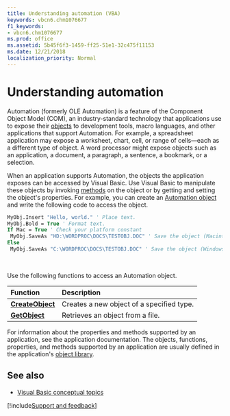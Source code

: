 ```yaml
---
title: Understanding automation (VBA)
keywords: vbcn6.chm1076677
f1_keywords:
- vbcn6.chm1076677
ms.prod: office
ms.assetid: 5b45f6f3-1459-ff25-51e1-32c475f11153
ms.date: 12/21/2018
localization_priority: Normal
---
```



# Understanding automation

Automation (formerly OLE Automation) is a feature of the Component Object Model (COM), an industry-standard technology that applications use to expose their [objects](../../Glossary/vbe-glossary.md#object) to development tools, macro languages, and other applications that support Automation. For example, a spreadsheet application may expose a worksheet, chart, cell, or range of cells—each as a different type of object. A word processor might expose objects such as an application, a document, a paragraph, a sentence, a bookmark, or a selection.

When an application supports Automation, the objects the application exposes can be accessed by Visual Basic. Use Visual Basic to manipulate these objects by invoking [methods](../../Glossary/vbe-glossary.md#method) on the object or by getting and setting the object's properties. For example, you can create an [Automation object](../../Glossary/vbe-glossary.md#automation-object) and write the following code to access the object.

```vb
MyObj.Insert "Hello, world." ' Place text. 
MyObj.Bold = True ' Format text. 
If Mac = True ' Check your platform constant 
 MyObj.SaveAs "HD:\WORDPROC\DOCS\TESTOBJ.DOC" ' Save the object (Macintosh). 
Else 
 MyObj.SaveAs "C:\WORDPROC\DOCS\TESTOBJ.DOC" ' Save the object (Windows). 

```

<br/>

Use the following functions to access an Automation object.

|Function|Description|
|:-----|:-----|
|**[CreateObject](../../reference/user-interface-help/createobject-function.md)**|Creates a new object of a specified type.|
|**[GetObject](../../reference/user-interface-help/getobject-function.md)**|Retrieves an object from a file.|

For information about the properties and methods supported by an application, see the application documentation. The objects, functions, properties, and methods supported by an application are usually defined in the application's [object library](../../Glossary/vbe-glossary.md#object-library).

## See also

- [Visual Basic conceptual topics](../../reference/user-interface-help/visual-basic-conceptual-topics.md)

[!include[Support and feedback](~/includes/feedback-boilerplate.md)]
